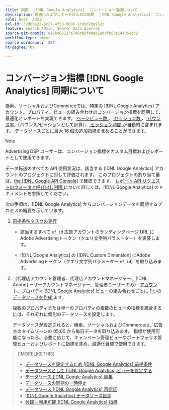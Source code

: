 ```yaml
---
title: 同期  [!DNL Google Analytics]  コンバージョン指標について
description: 最適化およびレポートのための同期  [!DNL Google Analytics]  コンバージョン指標について説明します。
role: User, Admin
exl-id: 32d0ba22-5c27-4f50-9886-1c09d2da952c
feature: Search Admin, Search Data Sources
source-git-commit: e16bc62127a708de8f4deb1eddfa53a14405cbc2
workflow-type: tm+mt
source-wordcount: '289'
ht-degree: 0%

---
```


# コンバージョン指標 [!DNL Google Analytics] 同期について

検索、ソーシャルおよびCommerceでは、特定の [!DNL Google Analytics] アカウント、プロパティ、ビューの組み合わせのコンバージョン指標を同期して、最適化とレポートを実現できます。 [ ページビュー数 ](https://ga-dev-tools.google/dimensions-metrics-explorer/#view=detail&amp;group=page_tracking&amp;jump=ga_pageviews)、[ セッション数 ](https://ga-dev-tools.google/dimensions-metrics-explorer/#view=detail&amp;group=session&amp;jump=ga_sessions)、[ バウンス率 ](https://ga-dev-tools.google/dimensions-metrics-explorer/#view=detail&amp;group=session&amp;jump=ga_bouncerate) （バウンス/セッションとして計算）、[ セッション時間 ](https://ga-dev-tools.google/dimensions-metrics-explorer/#view=detail&amp;group=session&amp;jump=ga_sessionduration) が自動的に含まれます。 データソースごとに最大 16 個の追加指標を含めることができます。

>[!NOTE]
>
>Advertising DSP ユーザーは、コンバージョン指標をカスタム目標およびレポートとして使用できます。

データ転送のすべての API 使用状況は、該当する [!DNL Google Analytics] アカウントのプロジェクトに対して評価されます。 このプロジェクトの割り当て量は、[the [!DNL Google API Console]](https://console.developers.google.com/apis/api/analytics-json.googleapis.com/quotas) で確認できます。 [ レポート API リクエストのクォータと呼び出し制限 ](https://developers.google.com/analytics/devguides/reporting/core/v4/limits-quotas) について詳しくは、[!DNL Google Analytics] のドキュメントを参照してください。

次の手順は、[!DNL Google Analytics] からコンバージョンデータを同期するプロセスの概要を示しています。

1. [前提条件タスクの実行](data-source-prerequisites.md)

   * 該当するすべて `ef_id` 広告アカウントのランディングページ URL にAdobe Advertisingトークン（クエリ文字列パラメーター）を実装します。

   * [!DNL Google Analytics] の [!DNL Custom Dimension] にAdobe Advertisingトークン（クエリ文字列パラメーター `ef_id`）を取り込みます。

1. （代理店アカウント管理者、代理店アカウントマネージャー、[!DNL Adobe] ーザーアカウントマネージャー、管理者ユーザーのみ） [ アカウント、プロパティ  [!DNL Google Analytics]  ビューの組み合わせごとに 1 つのデータソースを作成 ](data-source-configure.md) ます。

   複数のプロパティまたは単一のプロパティの複数のビューの指標を統合するには、それぞれに個別のデータソースを設定します。

   データソースが設定されると、検索、ソーシャルおよびCommerceは、広告主のタイムゾーンの 05:00 から毎日データを取り込みます。 指標が使用可能になったら、必要に応じて、キャンペーン管理ビューやポートフォリオ管理ビューおよびレポートに指標を含め、最適化目標で使用できます。

>[!MORELIKETHIS]
>
>* [ データソースを設定するため  [!DNL Google Analytics]  前提条件 ](data-source-prerequisites.md)
>* [ データソースとして  [!DNL Google Analytics]  ビューを設定する ](data-source-configure.md)
>* [ データソース  [!DNL Google Analytics]  編集 ](data-source-edit.md)
>* [ データソースの同期の一時停止 ](data-source-pause.md)
>* [ データソース  [!DNL Google Analytics]  再認証 ](data-source-reauthenticate.md)
>* [[!DNL Google Analytics]  データソース設定 ](data-source-settings.md)
>* [ 付録 – 利用可能  [!DNL Google Analytics]  指標 ](data-source-ga-metrics.md)
